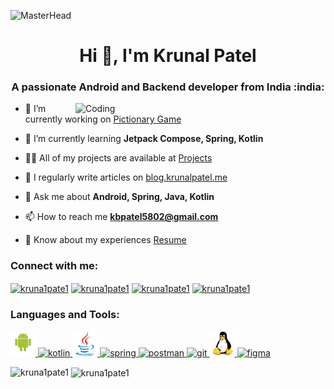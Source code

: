 ![MasterHead](https://1.bp.blogspot.com/-7A4WynwLsMw/XbBpCXG8fHI/AAAAAAAAMt4/uOa1bpLskYgrwGbllhSu2SDj_Mig8SXJQCLcBGAsYHQ/s1600/2000_600px.gif)

<h1 align="center">Hi 👋, I'm Krunal Patel</h1>
<h3 align="center">A passionate Android and Backend developer from India :india:</h3>
<img align="right" width="400" alt="Coding" src="https://camo.githubusercontent.com/5ddf73ad3a205111cf8c686f687fc216c2946a75005718c8da5b837ad9de78c9/68747470733a2f2f7468756d62732e6766796361742e636f6d2f4576696c4e657874446576696c666973682d736d616c6c2e676966">

- 🔭 I’m currently working on [Pictionary Game](https://github.com/Kruna1Pate1/Pictionary-Game)

- 🌱 I’m currently learning **Jetpack Compose, Spring, Kotlin**

- 👨‍💻 All of my projects are available at [Projects](https://github.com/Kruna1Pate1?tab=repositories)

- 📝 I regularly write articles on [blog.krunalpatel.me](https://blog.krunalpatel.me)

- 💬 Ask me about **Android, Spring, Java, Kotlin**

- 📫 How to reach me **kbpatel5802@gmail.com**

- 📄 Know about my experiences [Resume](https://docs.google.com/document/d/1DDE7rKexN8k5MIfhP830FgVYEd7Bg_ZgODEEN-CYKFc)

<h3 align="left">Connect with me:</h3>
<p align="left">
<a href="https://linkedin.com/in/kruna1pate1" target="blank"><img align="center" src="https://raw.githubusercontent.com/rahuldkjain/github-profile-readme-generator/master/src/images/icons/Social/linked-in-alt.svg" alt="kruna1pate1" height="30" width="40" /></a>
<a href="https://hashnode.com/@Kruna1Pate1" target="blank"><img align="center" src="https://raw.githubusercontent.com/rahuldkjain/github-profile-readme-generator/master/src/images/icons/Social/hashnode.svg" alt="kruna1pate1" height="30" width="40" /></a>
  <a href="https://twitter.com/kruna1pate1" target="blank"><img align="center" src="https://raw.githubusercontent.com/rahuldkjain/github-profile-readme-generator/master/src/images/icons/Social/twitter.svg" alt="kruna1pate1" height="30" width="40" /></a>
<a href="https://www.leetcode.com/kruna1pate1" target="blank"><img align="center" src="https://raw.githubusercontent.com/rahuldkjain/github-profile-readme-generator/master/src/images/icons/Social/leet-code.svg" alt="kruna1pate1" height="30" width="40" /></a>
</p>

<h3 align="left">Languages and Tools:</h3>
<p align="left"> <a href="https://developer.android.com" target="_blank" rel="noreferrer"> <img src="https://raw.githubusercontent.com/devicons/devicon/master/icons/android/android-original-wordmark.svg" alt="android" width="40" height="40"/> </a> <a href="https://kotlinlang.org" target="_blank" rel="noreferrer"> <img src="https://www.vectorlogo.zone/logos/kotlinlang/kotlinlang-icon.svg" alt="kotlin" width="40" height="40"/> </a> <a href="https://www.java.com" target="_blank" rel="noreferrer"> <img src="https://raw.githubusercontent.com/devicons/devicon/master/icons/java/java-original.svg" alt="java" width="40" height="40"/> </a> <a href="https://spring.io/" target="_blank" rel="noreferrer"> <img src="https://www.vectorlogo.zone/logos/springio/springio-icon.svg" alt="spring" width="40" height="40"/> </a> <a href="https://postman.com" target="_blank" rel="noreferrer"> <img src="https://www.vectorlogo.zone/logos/getpostman/getpostman-icon.svg" alt="postman" width="40" height="40"/> </a> <a href="https://git-scm.com/" target="_blank" rel="noreferrer"> <img src="https://www.vectorlogo.zone/logos/git-scm/git-scm-icon.svg" alt="git" width="40" height="40"/> </a> <a href="https://www.linux.org/" target="_blank" rel="noreferrer"> <img src="https://raw.githubusercontent.com/devicons/devicon/master/icons/linux/linux-original.svg" alt="linux" width="40" height="40"/> </a> <a href="https://www.figma.com/" target="_blank" rel="noreferrer"> <img src="https://www.vectorlogo.zone/logos/figma/figma-icon.svg" alt="figma" width="40" height="40"/> </a> </p>

<p><img align="left" src="https://github-readme-stats.vercel.app/api/top-langs?username=kruna1pate1&show_icons=true&theme=blueberry&locale=en&layout=compact" alt="kruna1pate1" /></p>

<p>&nbsp;<img align="center" src="https://github-readme-stats.vercel.app/api?username=kruna1pate1&show_icons=true&theme=blueberry&locale=en" alt="kruna1pate1" /></p>
